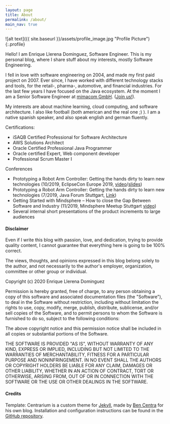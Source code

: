 ```yaml
---
layout: page
title: About
permalink: /about/
main_nav: true
---
```


![alt text]({{ site.baseurl }}/assets/profile_image.jpg "Profile Picture"){:.profile}

Hello! I am Enrique Llerena Dominguez, Software Engineer.
This is my personal blog, where I share stuff about my interests, mostly Software Engineering.

I fell in love with software engineering on 2004, and made my first paid project on 2007. 
Ever since, I have worked with different technology stacks and tools, for the retail-, pharma-, automotive, and financial industries.
For the last few years I have focused on the Java ecosystem.
At the moment I am a Senior Software Engineer at [mimacom GmbH][mimacom]. ([Join us!][mimacomcareer]).

My interests are about machine learning, cloud computing, and software architecture. I also like football (both american and the real one ;) ).
I am a native spanish speaker, and also speak english and german fluently.

Certifications:
- iSAQB Certified Professional for Software Architecture
- AWS Solutions Architect
- Oracle Certified Professional Java Programmer
- Oracle certified Expert, Web component developer
- Professional Scrum Master I

Conferences
- Prototyping a Robot Arm Controller: Getting the hands dirty to learn new technologies (10/2019,
EclipseCon Europe 2019, [video][eclipsecon_roboarmcontroller_video]/[slides][eclipsecon_roboarmcontroller_slides])
- Prototyping a Robot Arm Controller: Getting the hands dirty to learn new technologies (7/2019, Java
Forum Stuttgart, [Link][JFS_roboarmcontroller])
- Getting Started with Mindsphere – How to close the Gap Between Software and Industry (11/2019,
Mindsphere Meetup Stuttgart [video][mimacom_mindsphere_meetup_1])
- Several internal short presentations of the product increments to large audiences

#### Disclaimer

Even if I write this blog with passion, love, and dedication, trying to provide quality content, I cannot guarantee that everything here is going to be 100% correct.

The views, thoughts, and opinions expressed in this blog belong solely to the author, and not necessarily to the author's employer, organization, committee or other group or individual.

Copyright (c) 2020 Enrique Llerena Dominguez

Permission is hereby granted, free of charge, to any person obtaining a copy
of this software and associated documentation files (the "Software"), to deal
in the Software without restriction, including without limitation the rights
to use, copy, modify, merge, publish, distribute, sublicense, and/or sell
copies of the Software, and to permit persons to whom the Software is
furnished to do so, subject to the following conditions:

The above copyright notice and this permission notice shall be included in all
copies or substantial portions of the Software.

THE SOFTWARE IS PROVIDED "AS IS", WITHOUT WARRANTY OF ANY KIND, EXPRESS OR
IMPLIED, INCLUDING BUT NOT LIMITED TO THE WARRANTIES OF MERCHANTABILITY,
FITNESS FOR A PARTICULAR PURPOSE AND NONINFRINGEMENT. IN NO EVENT SHALL THE
AUTHORS OR COPYRIGHT HOLDERS BE LIABLE FOR ANY CLAIM, DAMAGES OR OTHER
LIABILITY, WHETHER IN AN ACTION OF CONTRACT, TORT OR OTHERWISE, ARISING FROM,
OUT OF OR IN CONNECTION WITH THE SOFTWARE OR THE USE OR OTHER DEALINGS IN THE
SOFTWARE.

#### Credits

Template:
Centrarium is a custom theme for [Jekyll][jekyll], made by [Ben Centra][bencentra] for his own blog. Installation and configuration instructions can be found in the [GitHub repository](https://github.com/bencentra/centrarium).


[mimacom]: https://www.mimacom.com
[mimacomcareer]: https://www.mimacom.com/karriere/#jobs
[centrarium]: https://github.com/bencentra/centrarium
[bencentra]: http://bencentra.com
[jekyll]: https://github.com/jekyll/jekyll
[JFS_roboarmcontroller]: https://www.java-forum-stuttgart.de/de/Vortr%E4ge+von+14.30+-+15.15+Uhr.html#D5
[roboarmcontroller_demo]: http://www.youtube.com/watch?v=JWlY6wcq-mY&t=29m10s
[eclipsecon_roboarmcontroller_video]: http://www.youtube.com/watch?v=JWlY6wcq-mY
[eclipsecon_roboarmcontroller_slides]: https://www.eclipsecon.org/europe2019/sessions/prototyping-robot-arm-controller-getting-hands-dirty-learn-new-technologies
[mimacom_mindsphere_meetup_1]: https://www.youtube.com/watch?v=oWWcAps3QB4
